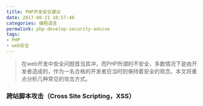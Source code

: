 ```yaml
---
title: PHP开发安全建议
date: 2017-08-21 10:57:40
categories: 编程语言
permalink: php-develop-security-advise
tags:
- PHP
- web安全
---
```


> 在web开发中安全问题首当其冲，而PHP所谓的不安全，多数情况下是由开发者造成的，作为一名合格的开发者应当时刻保持着安全的观念。本文将重点分析几种常见的攻击方式。

### 跨站脚本攻击（Cross Site Scripting，XSS）